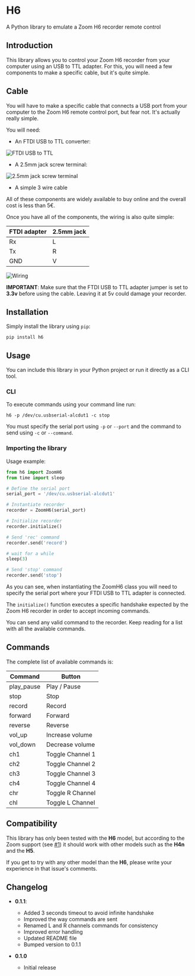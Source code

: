# H6

A Python library to emulate a Zoom H6 recorder remote control

## Introduction

This library allows you to control your Zoom H6 recorder from your computer using an USB to TTL adapter.
For this, you will need a few components to make a specific cable, but it's quite simple.

## Cable

You will have to make a specific cable that connects a USB port from your computer to the Zoom H6 remote control port, but fear not. It's actually really simple.

You will need:

- An FTDI USB to TTL converter:

![FTDI USB to TTL](images/FT232RL-FTDI-USB-to-TTL.jpeg?raw=true "FTDI USB to TTL")

- A 2.5mm jack screw terminal:

![2.5mm jack screw terminal](images/2-5mm-Stereo-Jack.jpeg?raw=true "2.5mm jack screw terminal")

- A simple 3 wire cable

All of these components are widely available to buy online and the overall cost is less than 5€.

Once you have all of the components, the wiring is also quite simple:

| FTDI adapter | 2.5mm jack |
|--------------|------------|
| Rx           | L          |
| Tx           | R          |
| GND          | V          |

![Wiring](images/wiring.jpeg?raw=true "Wiring")

**IMPORTANT**: Make sure that the FTDI USB to TTL adapter jumper is set to **3.3v** before using the cable. Leaving it at 5v could damage your recorder.

## Installation

Simply install the library using `pip`:

`pip install h6`

## Usage

You can include this library in your Python project or run it directly as a CLI tool.

### CLI

To execute commands using your command line run:

`h6 -p /dev/cu.usbserial-alcdut1 -c stop`

You must specify the serial port using `-p` or `--port` and the command to send using `-c` or `--command`.

### Importing the library

Usage example:

``` python
from h6 import ZoomH6
from time import sleep

# Define the serial port
serial_port = '/dev/cu.usbserial-alcdut1'

# Instantiate recorder
recorder = ZoomH6(serial_port)

# Initialize recorder
recorder.initialize()

# Send 'rec' command
recorder.send('record')

# wait for a while
sleep(3)

# Send 'stop' command
recorder.send('stop')
```

As you can see, when instantiating the ZoomH6 class you will need to specify the serial port where your FTDI USB to TTL adapter is connected.

The `initialize()` function executes a specific handshake expected by the Zoom H6 recorder in order to accept incoming commands.

You can send any valid command to the recorder. Keep reading for a list with all the available commands.

## Commands

The complete list of available commands is:

| Command           | Button            |
|-------------------|-------------------|
| play_pause        | Play / Pause      |
| stop              | Stop              |
| record            | Record            |
| forward           | Forward           |
| reverse           | Reverse           |
| vol_up            | Increase volume   |
| vol_down          | Decrease volume   |
| ch1               | Toggle Channel 1  |
| ch2               | Toggle Channel 2  |
| ch3               | Toggle Channel 3  |
| ch4               | Toggle Channel 4  |
| chr               | Toggle R Channel  |
| chl               | Toggle L Channel  |

## Compatibility

This library has only been tested with the **H6** model, but according to the Zoom support (see [#1](https://github.com/mattogodoy/h6/issues/1)) it should work with other models such as the **H4n** and the **H5**.

If you get to try with any other model than the **H6**, please write your experience in that issue's comments.

## Changelog

- **0.1.1**:
  - Added 3 seconds timeout to avoid infinite handshake
  - Improved the way commands are sent
  - Renamed L and R channels commands for consistency
  - Improved error handling
  - Updated README file
  - Bumped version to 0.1.1

- **0.1.0**
  - Initial release
